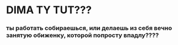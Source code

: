 # DIMA TY TUT???

### ты работать собираешься, или делаешь из себя вечно занятую обиженку, которой попросту впадлу????

